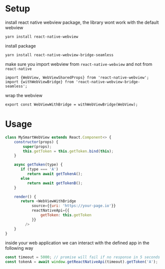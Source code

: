 # Setup

install react native webview package, the library wont work with the default webview

```
yarn install react-native-webview
```

install package

```
yarn install react-native-webview-bridge-seamless
```

make sure you import webview from `react-native-webview` and not from `react-native`

```
import {WebView, WebViewSharedProps} from 'react-native-webview';
import {withWebViewBridge} from 'react-native-webview-bridge-seamless';
```

wrap the webview

```
export const WebViewWithBridge = withWebViewBridge(WebView);
```

# Usage

```js
class MySmartWebView extends React.Component<> {
    constructor(props) {
        super(props);
        this.getToken = this.getToken.bind(this);
    }

    async getToken(type) {
       if (type === 'A')
          return await getTokenA();
       else
          return await getTokenB();
    }

    render() {
       return <WebViewWithBridge
            source={{uri: 'https://your-page.io'}}
            reactNativeApi={{
                getToken: this.getToken
            }}
         />
    }
}

```

inside your web application we can interact with the defined app in the following way

```js
const timeout = 5000; // promise will fail if no response in 5 seconds
const tokenA = await window.getReactNativeApi(timeout).getToken('A');
```
